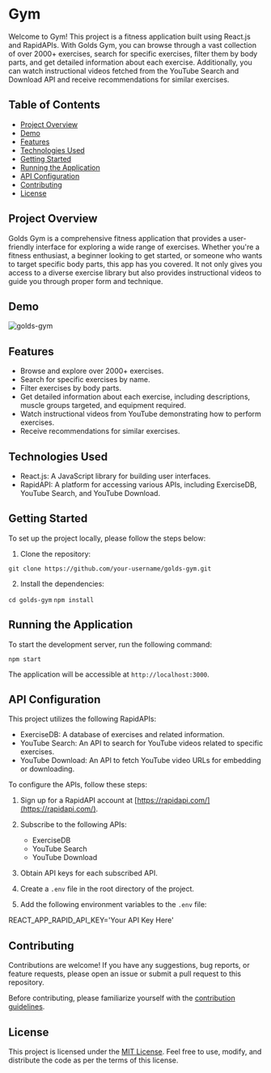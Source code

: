 #  Gym 

Welcome to  Gym! This project is a fitness application built using React.js and RapidAPIs. With Golds Gym, you can browse through a vast collection of over 2000+ exercises, search for specific exercises, filter them by body parts, and get detailed information about each exercise. Additionally, you can watch instructional videos fetched from the YouTube Search and Download API and receive recommendations for similar exercises.

## Table of Contents

- [Project Overview](#project-overview)
- [Demo](#demo)
- [Features](#features)
- [Technologies Used](#technologies-used)
- [Getting Started](#getting-started)
- [Running the Application](#running-the-application)
- [API Configuration](#api-configuration)
- [Contributing](#contributing)
- [License](#license)

## Project Overview <a name="project-overview"></a>

Golds Gym is a comprehensive fitness application that provides a user-friendly interface for exploring a wide range of exercises. Whether you're a fitness enthusiast, a beginner looking to get started, or someone who wants to target specific body parts, this app has you covered. It not only gives you access to a diverse exercise library but also provides instructional videos to guide you through proper form and technique.

## Demo <a name="demo"></a>

![golds-gym](https://github.com/TomarJatin/golds-gym/assets/91650461/2dcc979e-fa9f-4e5f-a4c6-626a57959a7f)



## Features <a name="features"></a>

- Browse and explore over 2000+ exercises.
- Search for specific exercises by name.
- Filter exercises by body parts.
- Get detailed information about each exercise, including descriptions, muscle groups targeted, and equipment required.
- Watch instructional videos from YouTube demonstrating how to perform exercises.
- Receive recommendations for similar exercises.

## Technologies Used <a name="technologies-used"></a>

- React.js: A JavaScript library for building user interfaces.
- RapidAPI: A platform for accessing various APIs, including ExerciseDB, YouTube Search, and YouTube Download.

## Getting Started <a name="getting-started"></a>

To set up the project locally, please follow the steps below:

1. Clone the repository:

`git clone https://github.com/your-username/golds-gym.git`


2. Install the dependencies:

`cd golds-gym`
`npm install`


## Running the Application <a name="running-the-application"></a>

To start the development server, run the following command:

`npm start`


The application will be accessible at `http://localhost:3000`.

## API Configuration <a name="api-configuration"></a>

This project utilizes the following RapidAPIs:

- ExerciseDB: A database of exercises and related information.
- YouTube Search: An API to search for YouTube videos related to specific exercises.
- YouTube Download: An API to fetch YouTube video URLs for embedding or downloading.

To configure the APIs, follow these steps:

1. Sign up for a RapidAPI account at [https://rapidapi.com/](https://rapidapi.com/).

2. Subscribe to the following APIs:
   - ExerciseDB
   - YouTube Search
   - YouTube Download

3. Obtain API keys for each subscribed API.

4. Create a `.env` file in the root directory of the project.

5. Add the following environment variables to the `.env` file:

REACT_APP_RAPID_API_KEY='Your API Key Here'

## Contributing <a name="license"></a>

Contributions are welcome! If you have any suggestions, bug reports, or feature requests, please open an issue or submit a pull request to this repository.

Before contributing, please familiarize yourself with the [contribution guidelines](CONTRIBUTING.md).

## License <a name="project-overview"></a>

This project is licensed under the [MIT License](LICENSE). Feel free to use, modify, and distribute the code as per the terms of this license.
